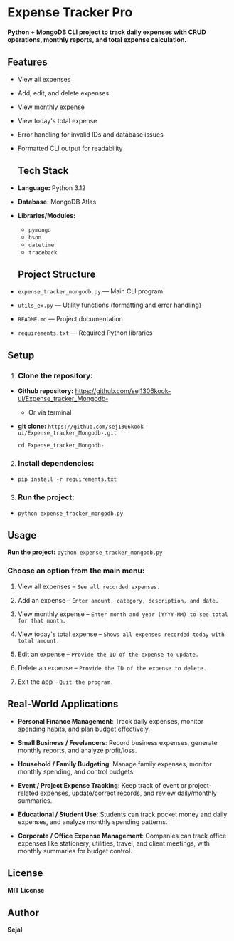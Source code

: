 # Expense Tracker Pro
**Python + MongoDB CLI project to track daily expenses with CRUD operations, monthly reports, and total expense calculation.**

## Features
- View all expenses
- Add, edit, and delete expenses
- View monthly expense
- View today's total expense
- Error handling for invalid IDs and database issues
- Formatted CLI output for readability

  ## Tech Stack
- **Language:** Python 3.12
- **Database:** MongoDB Atlas
- **Libraries/Modules:**
  - `pymongo`
  - `bson`
  - `datetime`
  - `traceback`

  ## Project Structure
- `expense_tracker_mongodb.py` — Main CLI program  
- `utils_ex.py` — Utility functions (formatting and error handling)    
- `README.md` — Project documentation  
- `requirements.txt` — Required Python libraries

## Setup

1. ### Clone the repository:
 - **Github repository:** https://github.com/sej1306kook-ui/Expense_tracker_Mongodb-
      
      - Or via terminal
       
  - **git clone:** `https://github.com/sej1306kook-ui/Expense_tracker_Mongodb-.git`<br>
   
     `cd Expense_tracker_Mongodb-`
2. ### Install dependencies:
 -  `pip install -r requirements.txt`
3. ### Run the project:
 - `python expense_tracker_mongodb.py`

## Usage
**Run the project:**
   `python expense_tracker_mongodb.py`
### Choose an option from the main menu:
1. View all expenses – `See all recorded expenses.`

2. Add an expense – `Enter amount, category, description, and date.`
   
3. View monthly expense – `Enter month and year (YYYY-MM) to see total for that month.`
   
4. View today's total expense – `Shows all expenses recorded today with total amount.`
   
5. Edit an expense – `Provide the ID of the expense to update.`
    
6. Delete an expense – `Provide the ID of the expense to delete.`
    
7. Exit the app – `Quit the program.`

## Real-World Applications

- **Personal Finance Management**: Track daily expenses, monitor spending habits, and plan budget effectively.
  
- **Small Business / Freelancers**: Record business expenses, generate monthly reports, and analyze profit/loss.
  
- **Household / Family Budgeting**: Manage family expenses, monitor monthly spending, and control budgets.
   
- **Event / Project Expense Tracking**: Keep track of event or project-related expenses, update/correct records, and review daily/monthly summaries.
   
- **Educational / Student Use**: Students can track pocket money and daily expenses, and analyze monthly spending patterns.

- **Corporate / Office Expense Management**: Companies can track office expenses like stationery, utilities, travel, and client meetings, with monthly summaries for budget control. 

## License
 **MIT License**

 ## Author 
  **Sejal**
